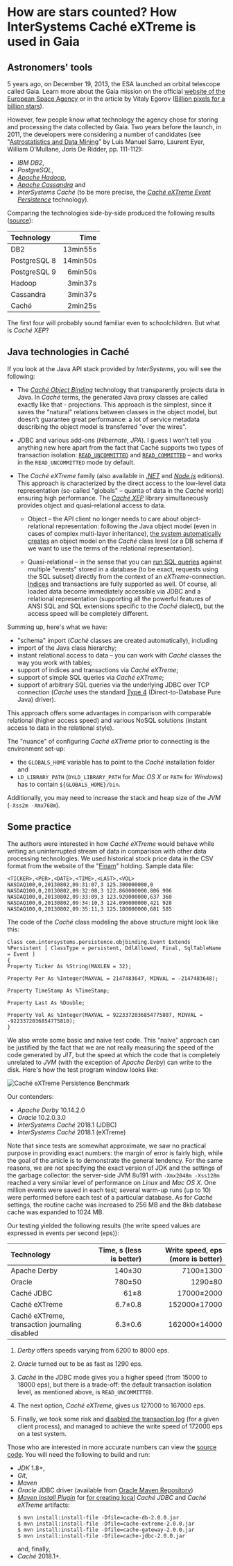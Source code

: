 # How are stars counted? How InterSystems Caché eXTreme is used in Gaia

## Astronomers' tools

5 years ago, on December 19, 2013, the ESA launched an orbital telescope called
Gaia. Learn more about the Gaia mission on the official
[website of the European Space Agency](http://sci.esa.int/gaia/) or in the
article by Vitaly Egorov
([Billion pixels for a billion stars](https://translate.google.com/translate?sl=ru&tl=en&u=https%3A%2F%2Fzelenyikot.livejournal.com%2F25742.html)).

However, few people know what technology the agency chose for storing and
processing the data collected by Gaia. Two years before the launch, in 2011, the
developers were considering a number of candidates (see
"[Astrostatistics and Data Mining](https://books.google.com/books?id=ys-e0SotvBoC&amp;lpg=PA109&amp;ots=ut05m7Pem5&amp;dq=Astrometric%20Global%20Iterative%20Solution%20Intersystems&amp;hl=ru&amp;pg=PA112#v=onepage&amp;q=Astrometric%20Global%20Iterative%20Solution%20Intersystems&amp;f=false)"
by Luis Manuel Sarro, Laurent Eyer, William O'Mullane, Joris De Ridder, pp.
111-112):

 - _IBM DB2_,
 - _PostgreSQL_,
 - _[Apache Hadoop](https://hadoop.apache.org/)_,
 - _[Apache Cassandra](https://cassandra.apache.org/)_ and
 - _InterSystems Caché_ (to be more precise, the _[Caché eXTreme Event Persistence](https://docs.intersystems.com/latest/csp/docbook/DocBook.UI.Page.cls?KEY=BXJV_xep)_
 technology). 
 
Comparing the technologies side-by-side produced the following results ([source](images/book-fragment.png)): 

| Technology   | Time     |
|:-------------|---------:|
| DB2          | 13min55s |
| PostgreSQL 8 | 14min50s |
| PostgreSQL 9 |  6min50s |
| Hadoop       |  3min37s |
| Cassandra    |  3min37s |
| Caché        |  2min25s |
     
The first four will probably sound familiar even to schoolchildren. But what is
_Caché XEP_?

## Java technologies in Caché

If you look at the Java API stack provided by _InterSystems_, you will see the
following:

 - The
 _[Caché Object Binding](https://docs.intersystems.com/latest/csp/docbook/DocBook.UI.Page.cls?KEY=BLJV)_
 technology that transparently projects data in Java. In _Caché_ terms, the
 generated Java proxy classes are called exactly like that - projections. This
 approach is the simplest, since it saves the "natural" relations between
 classes in the object model, but doesn't guarantee great performance: a lot of
 service metadata describing the object model is transferred "over the wires".
 
 - JDBC and various add-ons (_Hibernate_, _JPA_). I guess I won't tell you
 anything new here apart from the fact that Caché supports two types of
 transaction isolation: 
 [`READ_UNCOMMITTED`](https://docs.oracle.com/javase/8/docs/api/java/sql/Connection.html#TRANSACTION_READ_UNCOMMITTED)
 and [`READ_COMMITTED`](https://docs.oracle.com/javase/8/docs/api/java/sql/Connection.html#TRANSACTION_READ_COMMITTED)
 – and works in the `READ_UNCOMMITTED` mode by default.

 - The _Caché eXTreme_ family (also available in
 _[.NET](https://docs.intersystems.com/latest/csp/docbook/DocBook.UI.Page.cls?KEY=BXNT)_
 and _[Node.js](https://docs.intersystems.com/latest/csp/docbook/DocBook.UI.Page.cls?KEY=BXJS)_
 editions). This approach is characterized by the direct access to the low-level
 data representation (so-called "globals" – quanta of data in the _Caché_
 world) ensuring high performance. The
 _[Caché XEP](https://docs.intersystems.com/latest/csp/docbook/DocBook.UI.Page.cls?KEY=BXJV_xep)_
 library simultaneously provides object and quasi-relational access to data.

   - Object – the API client no longer needs to care about object-relational
   representation: following the Java object model (even in cases of complex
   multi-layer inheritance),
   [the system automatically creates](https://docs.intersystems.com/latest/csp/docbook/DocBook.UI.Page.cls?KEY=BXJV_xep_import)
   an object model on the _Caché_ class level (or a DB schema if we want to use
   the terms of the relational representation).

   - Quasi-relational – in the sense that you can
   [run SQL queries](https://docs.intersystems.com/latest/csp/docbook/DocBook.UI.Page.cls?KEY=BXJV_xep_queries)
   against multiple "events" stored in a database (to be exact, requests using 
   the SQL subset) directly from the context of an _eXTreme_-connection.
   [Indices](https://docs.intersystems.com/latest/csp/docbook/DocBook.UI.Page.cls?KEY=BXJV_xep_events_indexing)
   and transactions are fully supported as well. Of course, all loaded data
   become immediately accessible via JDBC and a relational representation
   (supporting all the powerful features of ANSI SQL and SQL extensions specific
   to the _Caché_ dialect), but the access speed will be completely different.

Summing up, here's what we have:

 - "schema" import (_Caché_ classes are created automatically), including
 - import of the Java class hierarchy;
 - instant relational access to data – you can work with _Caché_ classes the way
 you work with tables;
 - support of indices and transactions via _Caché eXTreme_;
 - support of simple SQL queries via _Caché eXTreme_;
 - support of arbitrary SQL queries via the underlying JDBC over TCP connection (_Caché_ uses the standard [Type 4](https://docs.oracle.com/cd/E19509-01/820-5069/ggzbd/index.html) (Direct-to-Database Pure Java) driver).

This approach offers some advantages in comparison with comparable relational
(higher access speed) and various NoSQL solutions (instant access to data in the
relational style).

The "nuance" of configuring _Caché eXTreme_ prior to connecting is the environment set-up:

 - the `GLOBALS_HOME` variable has to point to the _Caché_ installation folder
 and
 - `LD_LIBRARY_PATH` (`DYLD_LIBRARY_PATH` for _Mac OS X_ or `PATH` for
 _Windows_) has to contain `${GLOBALS_HOME}/bin`.

Additionally, you may need to increase the stack and heap size
of the _JVM_ (`-Xss2m -Xmx768m`).

## Some practice

The authors were interested in how _Caché eXTreme_ would behave while writing an
uninterrupted stream of data in comparison with other data processing
technologies. We used historical stock price data in the CSV format from the
website of the
"[Finam](https://www.finam.ru/profile/mirovye-indeksy/nasdaq/export/)"
holding. Sample data file:

```
<TICKER>,<PER>,<DATE>,<TIME>,<LAST>,<VOL>
NASDAQ100,0,20130802,09:31:07,3 125.300000000,0
NASDAQ100,0,20130802,09:32:08,3 122.860000000,806 906
NASDAQ100,0,20130802,09:33:09,3 123.920000000,637 360
NASDAQ100,0,20130802,09:34:10,3 124.090000000,421 928
NASDAQ100,0,20130802,09:35:11,3 125.180000000,681 585
```

The code of the _Caché_ class modeling the above structure might look like this:

```
Class com.intersystems.persistence.objbinding.Event Extends %Persistent [ ClassType = persistent, DdlAllowed, Final, SqlTableName = Event ]
{
Property Ticker As %String(MAXLEN = 32);

Property Per As %Integer(MAXVAL = 2147483647, MINVAL = -2147483648);

Property TimeStamp As %TimeStamp;

Property Last As %Double;

Property Vol As %Integer(MAXVAL = 9223372036854775807, MINVAL = -9223372036854775810);
}
```

We also wrote some basic and naive test code. This "naive" approach can be
justified by the fact that we are not really measuring the speed of the code
generated by _JIT_, but the speed at which the code that is completely unrelated
to _JVM_ (with the exception of _Apache Derby_) can write to the disk. Here's
how the test program window looks like:

![Caché eXTreme Persistence Benchmark](images/persistence-benchmark.png)

Our contenders:

 - _Apache Derby_ 10.14.2.0
 - _Oracle_ 10.2.0.3.0
 - _InterSystems Caché_ 2018.1 (JDBC)
 - _InterSystems Caché_ 2018.1 (eXTreme)

Note that since tests are somewhat approximate, we saw no practical purpose in
providing exact numbers: the margin of error is fairly high, while the goal of
the article is to demonstrate the general tendency. For the same reasons, we are
not specifying the exact version of JDK and the settings of the garbage
collector: the server-side JVM 8u191 with `-Xmx2048m -Xss128m` reached a very
similar level of performance on _Linux_ and _Mac OS X_. One million events
were saved in each test; several warm-up runs (up to 10) were performed before
each test of a particular database. As for _Caché_ settings, the routine cache
was increased to 256 MB and the 8kb database cache was expanded to 1024 MB.

Our testing yielded the following results (the write speed values are expressed
in events per second (eps)):

| Technology | Time, s (less is better) | Write speed, eps (more is better) |
|:-----------|-----------------:|--:|
| Apache Derby | 140&plusmn;30 | 7100&plusmn;1300 |
| Oracle | 780&plusmn;50 | 1290&plusmn;80 |
| Caché JDBC | 61&plusmn;8 | 17000&plusmn;2000 |
| Caché eXTreme | 6.7&plusmn;0.8 | 152000&plusmn;17000 |
| Caché eXTreme, transaction journaling disabled | 6.3&plusmn;0.6 | 162000&plusmn;14000 |

 1. _Derby_ offers speeds varying from 6200 to 8000
 eps.
 
 1. _Oracle_ turned out to be as fast as 1290 eps.

 1. _Caché_ in the JDBC mode gives you a higher speed (from 15000 to 18000 eps),
 but there is a trade-off: the default transaction isolation level, as mentioned
 above, is `READ_UNCOMMITTED`.

 1. The next option, _Caché eXTreme_, gives us 127000 to 167000 eps.
 
 1. Finally, we took some risk and
 [disabled the transaction log](https://docs.intersystems.com/latest/csp/docbook/DocBook.UI.Page.cls?KEY=GCDI_journal_util_NOJRN)
 (for a given client process), and managed to achieve the write speed of 172000
 eps on a test system.

Those who are interested in more accurate numbers can view the
[source code](https://github.com/unix-junkie/persistence-benchmark). You will
need the following to build and run:
 
 - _JDK_ 1.8+,
 - _Git_,
 - _Maven_
 - _Oracle_ JDBC driver (available from [Oracle Maven Repository](https://blogs.oracle.com/dev2dev/get-oracle-jdbc-drivers-and-ucp-from-oracle-maven-repository-without-ides)) 
 - _[Maven Install Plugin](https://maven.apache.org/plugins/maven-install-plugin/)_
 for [for creating local](https://maven.apache.org/guides/mini/guide-3rd-party-jars-local.html)
 _Caché JDBC_ and _Caché eXTreme_ artifacts:
    ```
    $ mvn install:install-file -Dfile=cache-db-2.0.0.jar
    $ mvn install:install-file -Dfile=cache-extreme-2.0.0.jar
    $ mvn install:install-file -Dfile=cache-gateway-2.0.0.jar
    $ mvn install:install-file -Dfile=cache-jdbc-2.0.0.jar
    ```
   and, finally,
 - _Caché_ 2018.1+.
